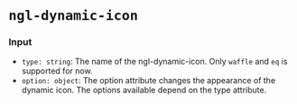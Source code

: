 # `ngl-dynamic-icon`

### Input

  * `type: string`: The name of the ngl-dynamic-icon. Only `waffle` and `eq` is supported for now. 
  * `option: object`: The option attribute changes the appearance of the dynamic icon. The options available depend on the type attribute. 
